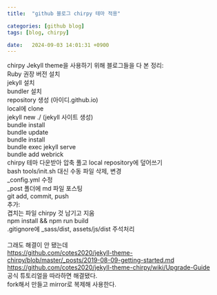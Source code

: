 ```yaml
---
title:  "github 블로그 chirpy 테마 적용"

categories: [github blog]
tags: [blog, chirpy]

date:   2024-09-03 14:01:31 +0900
---
```

chirpy Jekyll theme을 사용하기 위해 블로그들을 다 본 정리:<br>
Ruby 권장 버전 설치<br>
jekyll 설치<br>
bundler 설치<br>
repository 생성 (아이디.github.io)<br>
local에 clone<br>
jekyll new ./ (jekyll 사이트 생성)<br>
bundle install<br>
bundle update<br>
bundle install<br>
bundle exec jekyll serve<br>
bundle add webrick<br>
chirpy 테마 다운받아 압축 풀고 local repository에 덮어쓰기<br>
bash tools/init.sh 대신 수동 파일 삭제, 변경<br>
_config.yml 수정<br>
_post 폴더에 md 파일 포스팅<br>
git add, commit, push<br>
추가:<br>
겹치는 파일 chirpy 것 남기고 지움<br>
npm install && npm run build<br>
.gitignore에 _sass/dist, assets/js/dist 주석처리<br>
<br>
그래도 해결이 안 됐는데<br>
https://github.com/cotes2020/jekyll-theme-chirpy/blob/master/_posts/2019-08-09-getting-started.md<br>
https://github.com/cotes2020/jekyll-theme-chirpy/wiki/Upgrade-Guide<br>
공식 튜토리얼을 따라하면 해결됐다.<br>
fork해서 만들고 mirror로 복제해 사용한다.